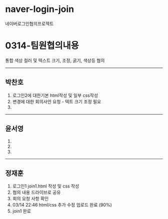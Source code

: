 # naver-login-join

네이버로그인협의프로젝트
<h1>0314-팀원협의내용</h1>
<p>통합 색상 컬러 및 텍스트 크기, 조정, 굵기, 색상등 협의</p>
<hr>
<h2>박찬호</h2>
<ol>
  <li>로그인2에 대한기본 html작성 및 일부 css작성</li>
  <li>변경에 대한 회의사안 요청 - 텍트 크기 조정 필요</li>
  <li></li>
</ol>
<hr>
<h2>윤서영</h2>
<ol>
  <li></li>
  <li></li>
  <li></li>
</ol>
<hr>
<h2>정재훈</h2>
<ol>
  <li>로그인1 join1.html 작성 및 css 작성</li>
  <li>협의 내용 드라이브로 공유</li>
  <li>회의 요청 사항 확인</li>
  <li> 03/14 22:46 html/css 추가 수정 업로드 완료 (90%)
  <li>join1 완료</li>
</ol>
